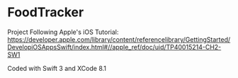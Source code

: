 # FoodTracker
Project Following Apple's iOS Tutorial: https://developer.apple.com/library/content/referencelibrary/GettingStarted/DevelopiOSAppsSwift/index.html#//apple_ref/doc/uid/TP40015214-CH2-SW1

Coded with Swift 3 and XCode 8.1
